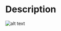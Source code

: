 # Description

![alt text](https://github.com/KennethSC/Django-Blog/tree/master/app/blogengine/static/images/blog.gif)